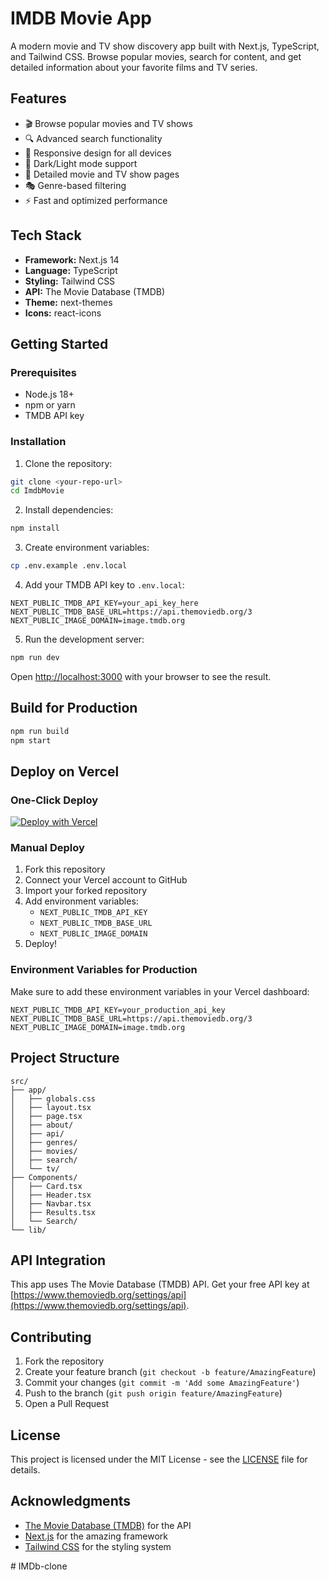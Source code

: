 # IMDB Movie App

A modern movie and TV show discovery app built with Next.js, TypeScript, and Tailwind CSS. Browse popular movies, search for content, and get detailed information about your favorite films and TV series.

## Features

- 🎬 Browse popular movies and TV shows
- 🔍 Advanced search functionality
- 📱 Responsive design for all devices
- 🌙 Dark/Light mode support
- 🎯 Detailed movie and TV show pages
- 🎭 Genre-based filtering
- ⚡ Fast and optimized performance

## Tech Stack

- **Framework:** Next.js 14
- **Language:** TypeScript
- **Styling:** Tailwind CSS
- **API:** The Movie Database (TMDB)
- **Theme:** next-themes
- **Icons:** react-icons

## Getting Started

### Prerequisites

- Node.js 18+ 
- npm or yarn
- TMDB API key

### Installation

1. Clone the repository:
```bash
git clone <your-repo-url>
cd ImdbMovie
```

2. Install dependencies:
```bash
npm install
```

3. Create environment variables:
```bash
cp .env.example .env.local
```

4. Add your TMDB API key to `.env.local`:
```env
NEXT_PUBLIC_TMDB_API_KEY=your_api_key_here
NEXT_PUBLIC_TMDB_BASE_URL=https://api.themoviedb.org/3
NEXT_PUBLIC_IMAGE_DOMAIN=image.tmdb.org
```

5. Run the development server:
```bash
npm run dev
```

Open [http://localhost:3000](http://localhost:3000) with your browser to see the result.

## Build for Production

```bash
npm run build
npm start
```

## Deploy on Vercel

### One-Click Deploy

[![Deploy with Vercel](https://vercel.com/button)](https://vercel.com/new/clone?repository-url=https://github.com/yourusername/imdb-movie-app)

### Manual Deploy

1. Fork this repository
2. Connect your Vercel account to GitHub
3. Import your forked repository
4. Add environment variables:
   - `NEXT_PUBLIC_TMDB_API_KEY`
   - `NEXT_PUBLIC_TMDB_BASE_URL`
   - `NEXT_PUBLIC_IMAGE_DOMAIN`
5. Deploy!

### Environment Variables for Production

Make sure to add these environment variables in your Vercel dashboard:

```env
NEXT_PUBLIC_TMDB_API_KEY=your_production_api_key
NEXT_PUBLIC_TMDB_BASE_URL=https://api.themoviedb.org/3
NEXT_PUBLIC_IMAGE_DOMAIN=image.tmdb.org
```

## Project Structure

```
src/
├── app/
│   ├── globals.css
│   ├── layout.tsx
│   ├── page.tsx
│   ├── about/
│   ├── api/
│   ├── genres/
│   ├── movies/
│   ├── search/
│   └── tv/
├── Components/
│   ├── Card.tsx
│   ├── Header.tsx
│   ├── Navbar.tsx
│   ├── Results.tsx
│   └── Search/
└── lib/
```

## API Integration

This app uses The Movie Database (TMDB) API. Get your free API key at [https://www.themoviedb.org/settings/api](https://www.themoviedb.org/settings/api).

## Contributing

1. Fork the repository
2. Create your feature branch (`git checkout -b feature/AmazingFeature`)
3. Commit your changes (`git commit -m 'Add some AmazingFeature'`)
4. Push to the branch (`git push origin feature/AmazingFeature`)
5. Open a Pull Request

## License

This project is licensed under the MIT License - see the [LICENSE](LICENSE) file for details.

## Acknowledgments

- [The Movie Database (TMDB)](https://www.themoviedb.org/) for the API
- [Next.js](https://nextjs.org/) for the amazing framework
- [Tailwind CSS](https://tailwindcss.com/) for the styling system

#   I M D b - c l o n e  
 